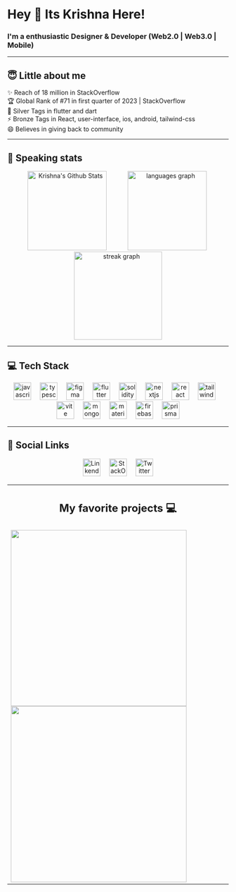 <h1 align="left">Hey 👋 Its Krishna Here!</h1>

###

<h3> I'm a enthusiastic Designer & Developer (Web2.0 | Web3.0 | Mobile) </h3>

---- 

## 😇 Little about me

<p align="left">
  ✨ Reach of 18 million in StackOverflow<br>
  🏆 Global Rank of #71 in first quarter of 2023 | StackOverflow  <br>
  🏅 Silver Tags in flutter and dart<br>
  ⚡ Bronze Tags in React, user-interface, ios, android, tailwind-css<br>
  😄 Believes in giving back to community<br></p>
  
---- 

## 🔰 Speaking stats


<div align="center">
  <img src="https://readme-status-gamma.vercel.app/api?username=krishnaacharyaa&include_all_commits=true&count_private=true&show_icons=true&theme=gruvbox&hide_border=true" alt="Krishna's Github Stats" height="180">
  <img width="40"/>
  <img src="https://readme-status-gamma.vercel.app/api/top-langs?username=krishnaacharyaa&locale=en&hide_title=false&layout=compact&card_width=320&langs_count=6&theme=gruvbox&hide_border=true&order=2" height="180" alt="languages graph"  />
 <img height="20"/>
  <img src="https://streak-stats.demolab.com?user=krishnaacharyaa&locale=en&mode=daily&theme=gruvbox&hide_border=false&border_radius=10&order=3" height="200" alt="streak graph"  />
</div>

---- 
 <span> <h2> 💻 Tech Stack</h2></span>
<div align="center">
  <img src="https://cdn.jsdelivr.net/gh/devicons/devicon/icons/javascript/javascript-original.svg" height="40" alt="javascript logo"  />
  <img width="12" />
  <img src="https://cdn.jsdelivr.net/gh/devicons/devicon/icons/typescript/typescript-original.svg" height="40" alt="typescript logo"  />
  <img width="12" />
  <img src="https://cdn.jsdelivr.net/gh/devicons/devicon/icons/figma/figma-original.svg" height="40" alt="figma logo"  />
  <img width="12" />
  <img src="https://cdn.jsdelivr.net/gh/devicons/devicon/icons/flutter/flutter-original.svg" height="40" alt="flutter logo"  />
  <img width="12" />
  <img src="https://skillicons.dev/icons?i=solidity" height="40" alt="solidity logo"  />
  <img width="12" />
  <img src="https://skillicons.dev/icons?i=nextjs" height="40" alt="nextjs logo"  />
  <img width="12" />
  <img src="https://cdn.jsdelivr.net/gh/devicons/devicon/icons/react/react-original.svg" height="40" alt="react logo"  />
  <img width="12" />
  <img src="https://cdn.simpleicons.org/tailwindcss/06B6D4" height="40" alt="tailwindcss logo"  />
  <img width="12" />
  <img src="https://skillicons.dev/icons?i=vite" height="40" alt="vite logo"  />
  <img width="12" />
  <img src="https://cdn.jsdelivr.net/gh/devicons/devicon/icons/mongodb/mongodb-original.svg" height="40" alt="mongodb logo"  />
  <img width="12" />
  <img src="https://cdn.jsdelivr.net/gh/devicons/devicon/icons/materialui/materialui-original.svg" height="40" alt="materialui logo"  />
  <img width="12" />
  <img src="https://skillicons.dev/icons?i=firebase" height="40" alt="firebase logo"  />
  <img width="12" />
  <img src="https://skillicons.dev/icons?i=prisma" height="40" alt="prisma logo"  />
</div>

---- 

## 🔗 Social Links
<div align="center">

  <img src = "https://github.com/krishnaacharyaa/krishnaacharyaa/assets/116620586/af3f6bb8-4de7-4647-8f64-032d398fac56" height="40" alt="LinkendIn"/>
  <img width="12" />
  <img src = "https://github.com/krishnaacharyaa/krishnaacharyaa/assets/116620586/9d05f13b-8787-411a-8b15-54ac18b11911" height="40" alt="StackOverflow"/>
  <img width="12" />
  <img src = "https://github.com/krishnaacharyaa/krishnaacharyaa/assets/116620586/787ff481-baf5-4e6a-8ac2-ac56c075d320" height="40" alt="Twitter"/>
</div>
<table align="center"  width="100%">
  <tr  width="100%">
    <td  width="100%">
      <h2 align="center">My favorite projects 💻</h2>
    </td>
  </tr>
  <tr>
    <td >
      <a href="https://github.com/krishnaacharyaa/agora-blockchain-marketplace">
        <img width="400" src="https://readme-status-gamma.vercel.app/api/pin/?username=krishnaacharyaa&repo=agora-blockchain-marketplace&theme=gruvbox" />
      </a>
      <a href="https://github.com/krishnaacharyaa/ai-image-generator">
        <img width="400" src="https://readme-status-gamma.vercel.app/api/pin/?username=krishnaacharyaa&repo=ai-image-generator&theme=gruvbox" />
      </a>  
    </td>
  </tr>
</table>
